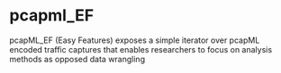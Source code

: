 # pcapml_EF
pcapML_EF (Easy Features) exposes a simple iterator over pcapML encoded traffic captures that enables researchers to focus on analysis methods as opposed data wrangling
